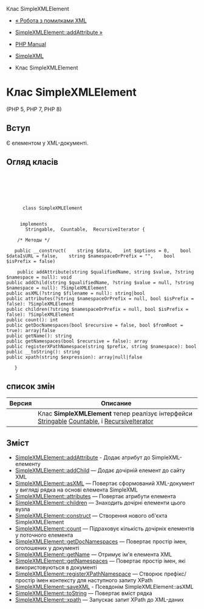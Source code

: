 Клас SimpleXMLElement

-   [« Робота з помилками XML](simplexml.examples-errors.html)
    
-   [SimpleXMLElement::addAttribute »](simplexmlelement.addattribute.md)
    
-   [PHP Manual](index.md)
    
-   [SimpleXML](book.simplexml.md)
    
-   Клас SimpleXMLElement
    

# Клас SimpleXMLElement

(PHP 5, PHP 7, PHP 8)

## Вступ

Є елементом у XML-документі.

## Огляд класів

```classsynopsis

     
    

    
     
      class SimpleXMLElement
     

     implements 
       Stringable,  Countable,  RecursiveIterator {

    /* Методы */
    
   public __construct(    string $data,    int $options = 0,    bool $dataIsURL = false,    string $namespaceOrPrefix = "",    bool $isPrefix = false)

    public addAttribute(string $qualifiedName, string $value, ?string $namespace = null): void
public addChild(string $qualifiedName, ?string $value = null, ?string $namespace = null): ?SimpleXMLElement
public asXML(?string $filename = null): string|bool
public attributes(?string $namespaceOrPrefix = null, bool $isPrefix = false): ?SimpleXMLElement
public children(?string $namespaceOrPrefix = null, bool $isPrefix = false): ?SimpleXMLElement
public count(): int
public getDocNamespaces(bool $recursive = false, bool $fromRoot = true): array|false
public getName(): string
public getNamespaces(bool $recursive = false): array
public registerXPathNamespace(string $prefix, string $namespace): bool
public __toString(): string
public xpath(string $expression): array|null|false

   }
```

## список змін

| Версия | Описание                                                                                                                                                                 |
|--------|--------------------------------------------------------------------------------------------------------------------------------------------------------------------------|
|        | Клас **SimpleXMLElement** тепер реалізує інтерфейси [Stringable](class.stringable.md) [Countable](class.countable.md), і [RecursiveIterator](class.recursiveiterator.md) |

## Зміст

-   [SimpleXMLElement::addAttribute](simplexmlelement.addattribute.md) - Додає атрибут до SimpleXML-елементу
-   [SimpleXMLElement::addChild](simplexmlelement.addchild.md) — Додає дочірній елемент до сайту XML
-   [SimpleXMLElement::asXML](simplexmlelement.asxml.md) — Повертає сформований XML-документ у вигляді рядка на основі елемента SimpleXML
-   [SimpleXMLElement::attributes](simplexmlelement.attributes.md) — Повертає атрибути елемента
-   [SimpleXMLElement::children](simplexmlelement.children.md) — Знаходить дочірні елементи цього вузла
-   [SimpleXMLElement::construct](simplexmlelement.construct.md) — Створення нового об'єкта SimpleXMLElement
-   [SimpleXMLElement::count](simplexmlelement.count.md) — Підраховує кількість дочірніх елементів у поточного елемента
-   [SimpleXMLElement::getDocNamespaces](simplexmlelement.getdocnamespaces.md) — Повертає простір імен, оголошених у документі
-   [SimpleXMLElement::getName](simplexmlelement.getname.md) — Отримує ім'я елемента XML
-   [SimpleXMLElement::getNamespaces](simplexmlelement.getnamespaces.md) — Повертає простір імен, які використовуються в документі
-   [SimpleXMLElement::registerXPathNamespace](simplexmlelement.registerxpathnamespace.md) — Створює префікс/простір імен контексту для наступного запиту XPath
-   [SimpleXMLElement::saveXML](simplexmlelement.savexml.md) - Псевдонім SimpleXMLElement::asXML
-   [SimpleXMLElement::toString](simplexmlelement.tostring.md) — Повертає вміст рядка
-   [SimpleXMLElement::xpath](simplexmlelement.xpath.md) — Запускає запит XPath до XML-даних